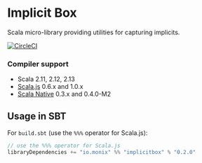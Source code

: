 # Implicit Box

Scala micro-library providing utilities for capturing implicits.

[![CircleCI](https://circleci.com/gh/monix/implicitbox.svg?style=svg)](https://circleci.com/gh/monix/implicitbox)

### Compiler support

- Scala 2.11, 2.12, 2.13
- [Scala.js](https://www.scala-js.org/) 0.6.x and 1.0.x
- [Scala Native](https://github.com/scala-native/scala-native) 0.3.x and 0.4.0-M2

## Usage in SBT

For `build.sbt` (use the `%%%` operator for Scala.js):

```scala
// use the %%% operator for Scala.js
libraryDependencies += "io.monix" %% "implicitbox" % "0.2.0"
```
